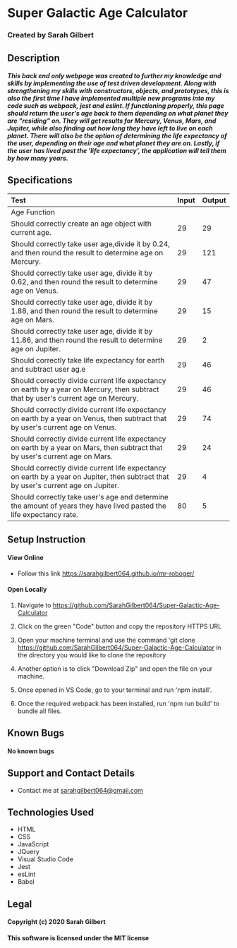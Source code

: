 # Super Galactic Age Calculator

### Created by Sarah Gilbert

## Description

##### This back end only webpage was created to further my knowledge and skills by implementing the use of test driven development. Along with strengthening my skills with constructors, objects, and prototypes, this is also the first time I have implemented multiple new programs into my code such as webpack, jest and eslint. If functioning properly, this page should return the user's age back to them depending on what planet they are "residing" on. They will get results for Mercury, Venus, Mars, and Jupiter, while also finding out how long they have left to live on each planet. There will also be the option of determining the life expectancy of the user, depending on their age and what planet they are on. Lastly, if the user has lived past the 'life expectancy', the application will tell them by how many years.


## Specifications

  | Test | Input | Output |
  | :-------------------- | :------------------------------------- | :-------------------------- |
  | Age Function |||
  | Should correctly create an age object with current age. | 29 | 29 |
  | Should correctly take user age,divide it by 0.24, and then round the result to determine age on Mercury. | 29 | 121 |
  | Should correctly take user age, divide it by 0.62, and then round the result to determine age on Venus. | 29 | 47 | 
  | Should correctly take user age, divide it by 1.88, and then round the result to determine age on Mars. | 29 | 15 |
  | Should correctly take user age, divide it by 11.86, and then round the result to determine age on Jupiter. | 29 | 2 |
  | Should correctly take life expectancy for earth and subtract user ag.e | 29 | 46 |
  | Should correctly divide current life expectancy on earth by a year on Mercury, then subtract that by user's current age on Mercury. | 29 | 46 |
  | Should correctly divide current life expectancy on earth by a year on Venus, then subtract that by user's current age on Venus. | 29 | 74 |
  | Should correctly divide current life expectancy on earth by a year on Mars, then subtract that by user's current age on Mars. | 29 | 24 |
  | Should correctly divide current life expectancy on earth by a year on Jupiter, then subtract that by user's current age on Jupiter. | 29 | 4 |
  | Should correctly take user's age and determine the amount of years they have lived pasted the life expectancy rate. | 80 | 5 |



## Setup Instruction

#### View Online

* Follow this link https://sarahgilbert064.github.io/mr-roboger/

  
#### Open Locally

1. Navigate to https://github.com/SarahGilbert064/Super-Galactic-Age-Calculator

2. Click on the green "Code" button and copy the repository HTTPS URL

3. Open your machine terminal and use the command 'git clone https://github.com/SarahGilbert064/Super-Galactic-Age-Calculator in the directory you would like to clone the repository

4. Another option is to click "Download Zip" and open the file on your machine.

5. Once opened in VS Code, go to your terminal and run 'npm install'. 

6. Once the required webpack has been installed, run 'npm run build' to bundle all files.

## Known Bugs
#### No known bugs

## Support and Contact Details
* Contact me at sarahgilbert064@gmail.com

## Technologies Used
* HTML
* CSS
* JavaScript
* JQuery
* Visual Studio Code
* Jest
* esLint
* Babel

## Legal
#### Copyright (c) 2020 Sarah Gilbert
#### This software is licensed under the MIT license
